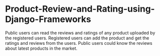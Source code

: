 # Product-Review-and-Rating-using-Django-Frameworks
Public users can read the reviews and ratings of any product uploaded by the registered users. Registered users can add the product and get the ratings and reviews from the users. Public users could know the reviews about latest products in the market.
